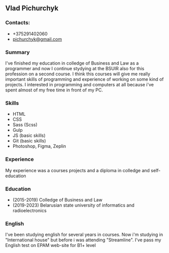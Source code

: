 ## Vlad Pichurchyk
### Contacts: 
* +375291402060 
* pichurchyk@gmail.com

### Summary 
I've finished my education in colledge of Business and Law as a programmer and now I continue stydying at the BSUIR also for this profession on a second course.
I think this courses will give me really important skills of programming and experience of working on some kind of projects.
I interested in programming and computers at all because i've spent almost of my free time in front of my PC.
### Skills
* HTML
* CSS
* Sass (Scss)
* Gulp
* JS (basic skills)
* Git (basic skills)
* Photoshop, Figma, Zeplin

### Experience
My experience was a courses projects and a diploma in colledge and self-education
### Education
* (2015-2019) Colledge of Business and Law
* (2019-2023) Belarusian state university of informatics and radioelectronics

### English 
I've been studying english for several years in courses. Now i'm studying in "International house" but before i was attending "Streamline". I've pass my English test on EPAM web-site for B1+ level
